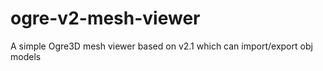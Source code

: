 # ogre-v2-mesh-viewer

A simple Ogre3D mesh viewer based on v2.1 which can import/export obj models 
